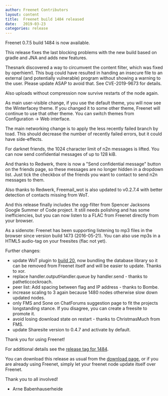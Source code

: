 ```yaml
---
author: Freenet Contributors
layout: content
title:  Freenet build 1484 released
date:   2019-03-23
categories: release
---
```

Freenet 0.7.5 build 1484 is now available.

This release fixes the last blocking problems with the new build based
on gradle and JNA and adds new features.

Thesnark discovered a way to circumvent the content filter, which was fixed by operhiem1. This bug
could have resulted in handing an insecure file to an external (and potentially vulnerable)
program without showing a warning to the user. Please update ASAP to avoid that. See
CVE-2019-9673 for details.

Also uploads without compression now survive restarts of the node again.

As main user-visible change, if you use the default theme, you will
now see the Winterfacey theme. If you changed it to some other theme,
Freenet will continue to use that other theme. You can switch themes
from Configuration → Web interface.

The main networking change is to apply the less recently failed branch by toad. This should
decrease the number of recently failed errors, but it could have side-effects.

For darknet friends, the 1024 character limit of n2n messages is lifted. You can now send
confidential messages of up to 128 kiB.

And thanks to Redwerk, there is now a "Send confidential message"
button on the friends page, so these messages are no longer hidden in
a dropdown list.  Just tick the checkbox of the friends you want to
contact to send n2n messages to them.

Also thanks to Redwerk, Freemail_wot is also updated to v0.2.7.4 with better detection of
contacts missing from WoT.

And this release finally includes the ogg-filter from Spencer Jacksons Google Summer of Code
project. It still needs polishing and has some inefficiencies, but you can now listen to a FLAC
from Freenet directly from your browser.

As a sidenote: Freenet has been supporting listening to mp3 files in
the browser since version build 1473 (2016-05-21). You can also use
mp3s in a HTML5 audio-tag on your freesites (flac not yet).

Further changes:

- update WoT plugin to [build 20][wotbuild20], now bundling the database library so it can be removed from Freenet itself and will be easier to update. Thanks to xor.
- replace handler.outputHandler.queue by handler.send - thanks to patheticcockroach.
- peer list: Add spacing between flag and IP address - thanks to Bombe.
- increase scaling to 3 again because 1480 nodes otherwise slow down updated nodes.
- only FMS and Sone on ChatForums suggestion page to fit the projects longstanding stance. If you disagree, you can create a freesite to promote it.
- avoid losing download state on restart - thanks to ChristmasMuch from FMS.
- update Sharesite version to 0.4.7 and activate by default.

Thank you for using Freenet!

For additional details see the [release tag for 1484][releasetag1484].

You can download this release as usual from the [download page][],
or if you are already using Freenet, simply let your freenet node
update itself over Freenet.

Thank you to all involved!

- Arne Babenhauserheide

[releasetag1484]: https://github.com/hyphanet/fred/releases/tag/build01484
[wotbuild20]: https://github.com/hyphanet/plugin-WebOfTrust/releases/tag/build0020
[download page]: pages/download.html
